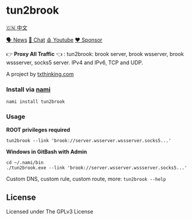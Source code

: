 # tun2brook

[🇨🇳 中文](README_ZH.md)

[🗣 News](https://t.me/txthinking_news)
[💬 Chat](https://join.txthinking.com)
[🩸 Youtube](https://www.youtube.com/txthinking) 
[❤️ Sponsor](https://github.com/sponsors/txthinking)

👉 **Proxy All Traffic** 👈 : tun2brook: brook server, brook wsserver, brook wssserver, socks5 server. IPv4 and IPv6, TCP and UDP.

A project by [txthinking.com](https://www.txthinking.com)

### Install via [nami](https://github.com/txthinking/nami)

```
nami install tun2brook
```

### Usage

**ROOT privileges required**

```
tun2brook --link 'brook://server.wsserver.wssserver.socks5...'
```

**Windows in GitBash with Admin**

```
cd ~/.nami/bin
./tun2brook.exe --link 'brook://server.wsserver.wssserver.socks5...'
```

Custom DNS, custom rule, custom route, more: `tun2brook --help`

## License

Licensed under The GPLv3 License

